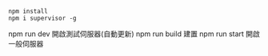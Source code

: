 ```
npm install
npm i supervisor -g
```

npm run dev 開啟測試伺服器(自動更新)
npm run build 建置
npm run start 開啟一般伺服器